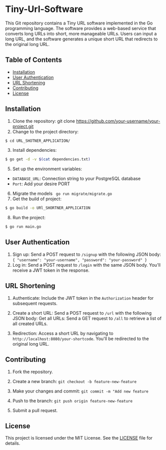 # Tiny-Url-Software

This Git repository contains a Tiny URL software implemented in the Go programming language. The software provides a web-based service that converts long URLs into short, more manageable URLs. Users can input a long URL, and the software generates a unique short URL that redirects to the original long URL.

## Table of Contents

- [Installation](#installation)
- [User Authentication](#User-Authentication)
- [URL Shortening](#URL-Shortening)
- [Contributing](#Contributing)
- [License](#license)

## Installation


1. Clone the repository: git clone https://github.com/your-username/your-project.git
2. Change to the project directory:
```bash
$ cd URL_SHOTNER_APPLICATION/
````
3. Install dependencies:
```bash
$ go get -d -v $(cat dependencies.txt)
```
5. Set up the environment variables:
- `DATABASE_URL`: Connection string to your PostgreSQL database
- `Port`: Add your desire PORT
6. Migrate the models ``` go run migrate/migrate.go```
7. Get the build of project:
```bash
$ go build -o URl_SHORTNER_APPLICATION 
```
8. Run the project:
```bash
$ go run main.go
```
## User Authentication

1. Sign up: Send a POST request to `/signup` with the following JSON body:
   `{
   "username": "your-username",
   "password": "your-password"
   }`
2. Log in: Send a POST request to `/login` with the same JSON body. You'll receive a JWT token in the response.
## URL Shortening

1. Authenticate: Include the JWT token in the `Authorization` header for subsequent requests.

2. Create a short URL: Send a POST request to `/url` with the following JSON body:
   Get all URLs: Send a GET request to `/all` to retrieve a list of all created URLs.

4. Redirection: Access a short URL by navigating to `http://localhost:8080/your-shortcode`. You'll be redirected to the original long URL.

## Contributing

1. Fork the repository.

2. Create a new branch: `git checkout -b feature-new-feature`
3. Make your changes and commit: `git commit -m "Add new feature`
4. Push to the branch: `git push origin feature-new-feature`
5. Submit a pull request.

## License

This project is licensed under the MIT License. See the [LICENSE](LICENSE) file for details.
